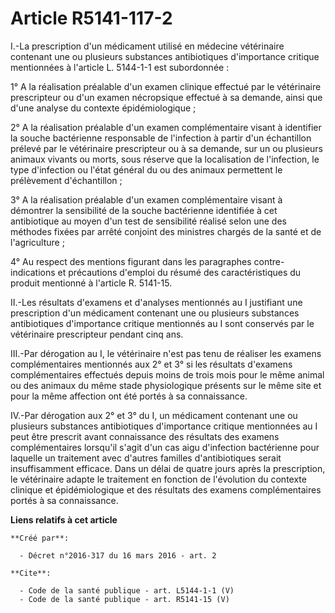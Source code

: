 # Article R5141-117-2

I.-La prescription d'un médicament utilisé en médecine vétérinaire contenant une ou plusieurs substances antibiotiques
d'importance critique mentionnées à l'article L. 5144-1-1 est subordonnée : 

1° A la réalisation préalable d'un examen clinique effectué par le vétérinaire prescripteur ou d'un examen nécropsique
effectué à sa demande, ainsi que d'une analyse du contexte épidémiologique ; 

2° A la réalisation préalable d'un examen complémentaire visant à identifier la souche bactérienne responsable de l'infection
à partir d'un échantillon prélevé par le vétérinaire prescripteur ou à sa demande, sur un ou plusieurs animaux vivants ou
morts, sous réserve que la localisation de l'infection, le type d'infection ou l'état général du ou des animaux permettent le
prélèvement d'échantillon ; 

3° A la réalisation préalable d'un examen complémentaire visant à démontrer la sensibilité de la souche bactérienne
identifiée à cet antibiotique au moyen d'un test de sensibilité réalisé selon une des méthodes fixées par arrêté conjoint des
ministres chargés de la santé et de l'agriculture ; 

4° Au respect des mentions figurant dans les paragraphes contre-indications et précautions d'emploi du résumé des
caractéristiques du produit mentionné à l'article R. 5141-15. 

II.-Les résultats d'examens et d'analyses mentionnés au I justifiant une prescription d'un médicament contenant une ou
plusieurs substances antibiotiques d'importance critique mentionnés au I sont conservés par le vétérinaire prescripteur
pendant cinq ans. 

III.-Par dérogation au I, le vétérinaire n'est pas tenu de réaliser les examens complémentaires mentionnés aux 2° et 3° si
les résultats d'examens complémentaires effectués depuis moins de trois mois pour le même animal ou des animaux du même stade
physiologique présents sur le même site et pour la même affection ont été portés à sa connaissance. 

IV.-Par dérogation aux 2° et 3° du I, un médicament contenant une ou plusieurs substances antibiotiques d'importance critique
mentionnées au I peut être prescrit avant connaissance des résultats des examens complémentaires lorsqu'il s'agit d'un cas
aigu d'infection bactérienne pour laquelle un traitement avec d'autres familles d'antibiotiques serait insuffisamment
efficace. Dans un délai de quatre jours après la prescription, le vétérinaire adapte le traitement en fonction de l'évolution
du contexte clinique et épidémiologique et des résultats des examens complémentaires portés à sa connaissance.

**Liens relatifs à cet article**

	**Créé par**:

	  - Décret n°2016-317 du 16 mars 2016 - art. 2

	**Cite**:

	  - Code de la santé publique - art. L5144-1-1 (V)
	  - Code de la santé publique - art. R5141-15 (V)
